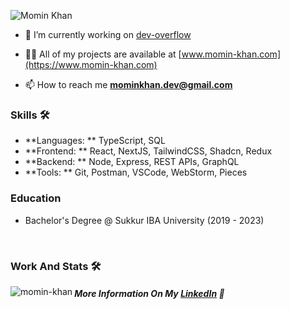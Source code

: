 
![Momin Khan](https://github.com/momin-khann/momin-khann/assets/68404645/c3e11cf7-c6aa-4fcb-ab41-9abc8fcb0b13)

- 🔭 I’m currently working on [dev-overflow](https://github.com/momin-khann/dev-overflow)

- 👨‍💻 All of my projects are available at [www.momin-khan.com](https://www.momin-khan.com)

- 📫 How to reach me **mominkhan.dev@gmail.com**


### Skills 🛠️
- **Languages: ** TypeScript, SQL
- **Frontend: **  React, NextJS, TailwindCSS, Shadcn, Redux
- **Backend: **   Node, Express, REST APIs, GraphQL
- **Tools: **    Git, Postman, VSCode, WebStorm, Pieces

### Education 
- Bachelor's Degree @ Sukkur IBA University (2019 - 2023)

<br/>

### Work And Stats 🛠️
<p><img align="left" src="https://github-readme-stats.vercel.app/api/top-langs?username=momin-khann&show_icons=true&locale=en&layout=compact" alt="momin-khan" /></p>

##### More Information On My [LinkedIn](https://www.linkedin.com/in/momin-khann/) 🚀


